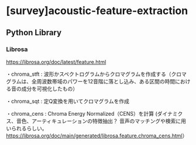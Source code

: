 # [survey]acoustic-feature-extraction

## Python Library

### Librosa
<https://librosa.org/doc/latest/feature.html>

・chroma_stft : 波形かスペクトログラムからクロマグラムを作成する（クロマグラムは、全周波数帯域のパワーを12音階に落とし込み、ある区間の時間における音の成分を可視化したもの）

・chroma_sqt : 定Q変換を用いてクロマグラムを作成

・chroma_cens : Chroma Energy Normalized（CENS）を計算 (ダイナミクス、音色、アーティキュレーションの特徴抽出？ 音声のマッチングや検索に用いられるらしい。<https://librosa.org/doc/main/generated/librosa.feature.chroma_cens.html>）

